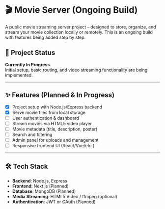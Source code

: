 # 🎬 Movie Server (Ongoing Build)

A public movie streaming server project – designed to store, organize, and stream your movie collection locally or remotely. This is an ongoing build with features being added step by step.

## 🚧 Project Status

**Currently In Progress**  
Initial setup, basic routing, and video streaming functionality are being implemented.

---

## ✨ Features (Planned & In Progress)

- [x] Project setup with Node.js/Express backend
- [x] Serve movie files from local storage
- [ ] User authentication & dashboard
- [ ] Stream movies via HTML5 video player
- [ ] Movie metadata (title, description, poster)
- [ ] Search and filtering
- [ ] Admin panel for uploads and management
- [ ] Responsive frontend UI (React/Vue/etc.)

---

## 🛠️ Tech Stack

- **Backend**: Node.js, Express
- **Frontend**: Next.js (Planned)
- **Database**: MongoDB (Planned)
- **Media Streaming**: HTML5 Video / ffmpeg (optional)
- **Authentication**: JWT or OAuth (Planned)

 

